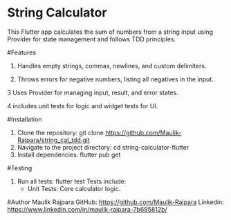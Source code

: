 # String Calculator
This Flutter app calculates the sum of numbers from a string input using Provider for state management and follows TDD principles.

#Features
1. Handles empty strings, commas, newlines, and custom delimiters.

2. Throws errors for negative numbers, listing all negatives in the input.

3 Uses Provider for managing input, result, and error states.

4 includes unit tests for logic and widget tests for UI.

#Installation
1. Clone the repository:
    git clone https://github.com/Maulik-Rajpara/string_cal_tdd.git
2. Navigate to the project directory:
    cd string-calculator-flutter
3. Install dependencies:
    flutter pub get

#Testing
1. Run all tests:
    flutter test
   Tests include: 
    - Unit Tests: Core calculator logic.

#Author
Maulik Rajpara
GitHub: https://github.com/Maulik-Rajpara
Linkedin: https://www.linkedin.com/in/maulik-rajpara-7b695812b/

